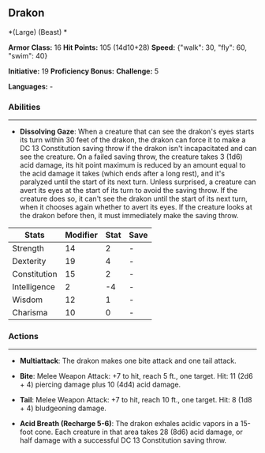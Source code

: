 ## Drakon
*(Large) (Beast) *

**Armor Class:** 16
**Hit Points:** 105 (14d10+28)
**Speed:** {"walk": 30, "fly": 60, "swim": 40}

**Initiative:** 19
**Proficiency Bonus:**
**Challenge:** 5

**Languages:** -

### Abilities
 --- 
- **Dissolving Gaze**: When a creature that can see the drakon's eyes starts its turn within 30 feet of the drakon, the drakon can force it to make a DC 13 Constitution saving throw if the drakon isn't incapacitated and can see the creature. On a failed saving throw, the creature takes 3 (1d6) acid damage, its hit point maximum is reduced by an amount equal to the acid damage it takes (which ends after a long rest), and it's paralyzed until the start of its next turn. Unless surprised, a creature can avert its eyes at the start of its turn to avoid the saving throw. If the creature does so, it can't see the drakon until the start of its next turn, when it chooses again whether to avert its eyes. If the creature looks at the drakon before then, it must immediately make the saving throw.



| Stats | Modifier | Stat | Save
| ---- | ---- | ---- | ---- |
| Strength | 14 | 2 | - |
| Dexterity | 19 | 4 | - |
| Constitution | 15 | 2 | - |
| Intelligence | 2 | -4 | - |
| Wisdom | 12 | 1 | - |
| Charisma | 10 | 0 | - |

### Actions
 --- 
- **Multiattack**: The drakon makes one bite attack and one tail attack.

- **Bite**: Melee Weapon Attack: +7 to hit, reach 5 ft., one target. Hit: 11 (2d6 + 4) piercing damage plus 10 (4d4) acid damage.

- **Tail**: Melee Weapon Attack: +7 to hit, reach 10 ft., one target. Hit: 8 (1d8 + 4) bludgeoning damage.

- **Acid Breath (Recharge 5-6)**: The drakon exhales acidic vapors in a 15-foot cone. Each creature in that area takes 28 (8d6) acid damage, or half damage with a successful DC 13 Constitution saving throw.

